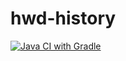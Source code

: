 # hwd-history

[![Java CI with Gradle](https://github.com/mivola/hwd-history/actions/workflows/gradle.yml/badge.svg)](https://github.com/mivola/hwd-history/actions/workflows/gradle.yml)
